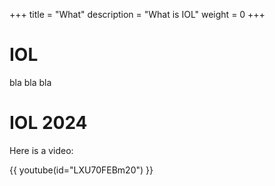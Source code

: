 +++
title = "What"
description = "What is IOL"
weight = 0
+++

# IOL

bla bla bla 

# IOL 2024

Here is a video:

{{ youtube(id="LXU70FEBm20") }}
